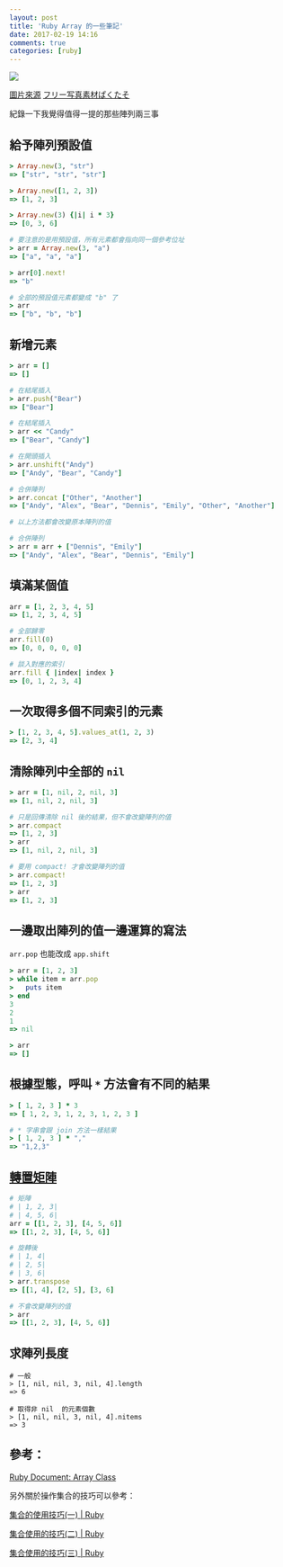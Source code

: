 ```yaml
---
layout: post
title: 'Ruby Array 的一些筆記'
date: 2017-02-19 14:16
comments: true
categories: [ruby]
---
```

![](http://i.imgur.com/EsiorQx.jpg)

[圖片來源](https://www.pakutaso.com/20160628181pc-11.html)
[フリー写真素材ぱくたそ](https://www.pakutaso.com/)

紀錄一下我覺得值得一提的那些陣列兩三事

<!-- more -->

## 給予陣列預設值

```ruby
> Array.new(3, "str")
=> ["str", "str", "str"]

> Array.new([1, 2, 3])
=> [1, 2, 3]

> Array.new(3) {|i| i * 3}
=> [0, 3, 6]

# 要注意的是用預設值，所有元素都會指向同一個參考位址
> arr = Array.new(3, "a")
=> ["a", "a", "a"]

> arr[0].next!
=> "b"

# 全部的預設值元素都變成 "b" 了
> arr
=> ["b", "b", "b"]
```

## 新增元素

```ruby
> arr = []
=> []

# 在結尾插入
> arr.push("Bear")
=> ["Bear"]

# 在結尾插入
> arr << "Candy"
=> ["Bear", "Candy"]

# 在開頭插入
> arr.unshift("Andy")
=> ["Andy", "Bear", "Candy"]

# 合併陣列
> arr.concat ["Other", "Another"]
=> ["Andy", "Alex", "Bear", "Dennis", "Emily", "Other", "Another"]

# 以上方法都會改變原本陣列的值

# 合併陣列
> arr = arr + ["Dennis", "Emily"]
=> ["Andy", "Alex", "Bear", "Dennis", "Emily"]
```

## 填滿某個值

```ruby
arr = [1, 2, 3, 4, 5]
=> [1, 2, 3, 4, 5]

# 全部歸零
arr.fill(0)
=> [0, 0, 0, 0, 0]

# 談入對應的索引
arr.fill { |index| index }
=> [0, 1, 2, 3, 4]
```

## 一次取得多個不同索引的元素

```ruby
> [1, 2, 3, 4, 5].values_at(1, 2, 3)
=> [2, 3, 4]
```

## 清除陣列中全部的 `nil`

```ruby
> arr = [1, nil, 2, nil, 3]
=> [1, nil, 2, nil, 3]

# 只是回傳清除 nil 後的結果，但不會改變陣列的值
> arr.compact
=> [1, 2, 3]
> arr
=> [1, nil, 2, nil, 3]

# 要用 compact! 才會改變陣列的值
> arr.compact!
=> [1, 2, 3]
> arr
=> [1, 2, 3]
```

## 一邊取出陣列的值一邊運算的寫法

`arr.pop` 也能改成 `app.shift`

```ruby
> arr = [1, 2, 3]
> while item = arr.pop
>   puts item
> end
3
2
1
=> nil

> arr
=> []
```

## 根據型態，呼叫 `*` 方法會有不同的結果

```ruby
> [ 1, 2, 3 ] * 3
=> [ 1, 2, 3, 1, 2, 3, 1, 2, 3 ]

# * 字串會跟 join 方法一樣結果
> [ 1, 2, 3 ] * ","
=> "1,2,3"
```

## [轉置矩陣](https://zh.wikipedia.org/wiki/%E8%BD%AC%E7%BD%AE%E7%9F%A9%E9%98%B5)

```ruby
# 矩陣
# | 1, 2, 3|
# | 4, 5, 6|
arr = [[1, 2, 3], [4, 5, 6]]
=> [[1, 2, 3], [4, 5, 6]]

# 旋轉後
# | 1, 4|
# | 2, 5|
# | 3, 6|
> arr.transpose
=> [[1, 4], [2, 5], [3, 6]

# 不會改變陣列的值
> arr
=> [[1, 2, 3], [4, 5, 6]]
```

## 求陣列長度

```
# 一般
> [1, nil, nil, 3, nil, 4].length
=> 6

# 取得非 nil  的元素個數
> [1, nil, nil, 3, nil, 4].nitems
=> 3
```

## 參考：

[Ruby Document: Array Class](https://ruby-doc.org/core-2.2.0/Array.html)

另外關於操作集合的技巧可以參考：

[集合的使用技巧(一) | Ruby](http://www.10tiao.com/html/568/201609/2650829566/1.html)

[集合使用的技巧(二) | Ruby](http://www.10tiao.com/html/568/201609/2650829568/1.html)

[集合使用的技巧(三) | Ruby](http://www.10tiao.com/html/568/201609/2650829570/1.html)